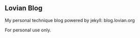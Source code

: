 ## Lovian Blog

My personal technique blog powered by jekyll: blog.lovian.org

For personal use only.
